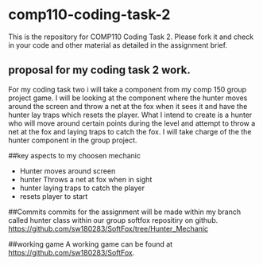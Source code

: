 # comp110-coding-task-2

This is the repository for COMP110 Coding Task 2.
Please fork it and check in your code and other material as detailed in the assignment brief.

## proposal for my coding task 2 work.

For my coding task two i will take a component from my comp 150 group project game. I will be looking at the component where the hunter moves around the screen and throw a net at the fox when it sees it and have the hunter lay traps which resets the player. What I intend to create is a hunter who will move around certain points during the level and attempt to throw a net at the fox and laying traps to catch the fox. I will take charge of the the hunter component in the group project.

##key aspects to my choosen mechanic
- Hunter moves around screen
- hunter Throws a net at fox when in sight
- hunter laying traps to catch the player
- resets player to start


##Commits
commits for the assignment will be made within my branch called hunter class within our group softfox repositiry on github.
https://github.com/sw180283/SoftFox/tree/Hunter_Mechanic


##working game
A working game can be found at https://github.com/sw180283/SoftFox.
